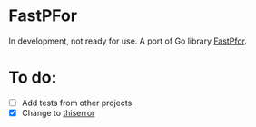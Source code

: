 # FastPFor

In development, not ready for use. A port of Go library [FastPfor](https://github.com/zentures/encoding).

# To do:
- [ ] Add tests from other projects
- [x] Change to [thiserror](https://crates.io/crates/thiserror)
